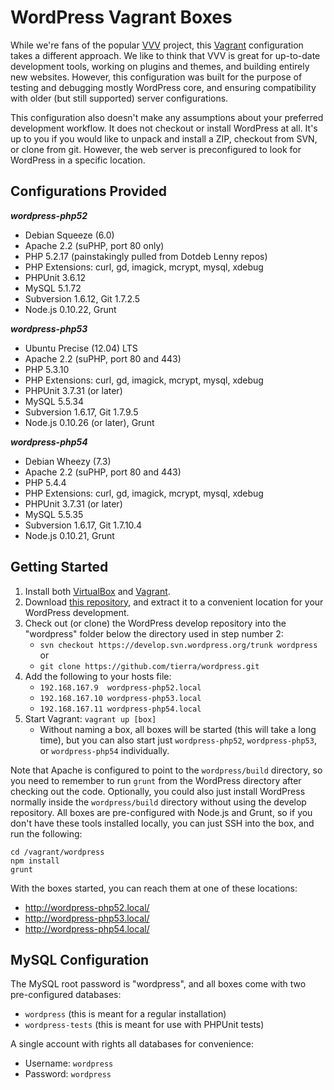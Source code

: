 # WordPress Vagrant Boxes

While we're fans of the popular [VVV](https://github.com/10up/varying-vagrant-vagrants)
project, this [Vagrant](http://vagrantup.com) configuration takes a different approach.
We like to think that VVV is great for up-to-date development tools, working on plugins
and themes, and building entirely new websites. However, this configuration was built
for the purpose of testing and debugging mostly WordPress core, and ensuring
compatibility with older (but still supported) server configurations.

This configuration also doesn't make any assumptions about your preferred development
workflow. It does not checkout or install WordPress at all. It's up to you if you
would like to unpack and install a ZIP, checkout from SVN, or clone from git. However,
the web server is preconfigured to look for WordPress in a specific location.

## Configurations Provided

***wordpress-php52***

* Debian Squeeze (6.0)
* Apache 2.2 (suPHP, port 80 only)
* PHP 5.2.17 (painstakingly pulled from Dotdeb Lenny repos)
* PHP Extensions: curl, gd, imagick, mcrypt, mysql, xdebug
* PHPUnit 3.6.12
* MySQL 5.1.72
* Subversion 1.6.12, Git 1.7.2.5
* Node.js 0.10.22, Grunt

***wordpress-php53***

* Ubuntu Precise (12.04) LTS
* Apache 2.2 (suPHP, port 80 and 443)
* PHP 5.3.10
* PHP Extensions: curl, gd, imagick, mcrypt, mysql, xdebug
* PHPUnit 3.7.31 (or later)
* MySQL 5.5.34
* Subversion 1.6.17, Git 1.7.9.5
* Node.js 0.10.26 (or later), Grunt

***wordpress-php54***

* Debian Wheezy (7.3)
* Apache 2.2 (suPHP, port 80 and 443)
* PHP 5.4.4
* PHP Extensions: curl, gd, imagick, mcrypt, mysql, xdebug
* PHPUnit 3.7.31 (or later)
* MySQL 5.5.35
* Subversion 1.6.17, Git 1.7.10.4
* Node.js 0.10.21, Grunt

## Getting Started

1. Install both [VirtualBox](https://www.virtualbox.org/) and
   [Vagrant](http://www.vagrantup.com/).
2. Download [this repository](https://github.com/tierra/wp-vagrant/archive/master.zip),
   and extract it to a convenient location for your WordPress development.
3. Check out (or clone) the WordPress develop repository into the "wordpress" folder
   below the directory used in step number 2:
    * `svn checkout https://develop.svn.wordpress.org/trunk wordpress` or
    * `git clone https://github.com/tierra/wordpress.git`
4. Add the following to your hosts file:
    * `192.168.167.9  wordpress-php52.local`
    * `192.168.167.10 wordpress-php53.local`
    * `192.168.167.11 wordpress-php54.local`
5. Start Vagrant: `vagrant up [box]`
    * Without naming a box, all boxes will be started (this will take a long
      time), but you can also start just `wordpress-php52`, `wordpress-php53`,
      or `wordpress-php54` individually.

Note that Apache is configured to point to the `wordpress/build` directory,
so you need to remember to run `grunt` from the WordPress directory after
checking out the code. Optionally, you could also just install WordPress
normally inside the `wordpress/build` directory without using the develop
repository. All boxes are pre-configured with Node.js and Grunt, so if you
don't have these tools installed locally, you can just SSH into the box, and
run the following:

```
cd /vagrant/wordpress
npm install
grunt
```

With the boxes started, you can reach them at one of these locations:

* http://wordpress-php52.local/
* http://wordpress-php53.local/
* http://wordpress-php54.local/

## MySQL Configuration

The MySQL root password is "wordpress", and all boxes
come with two pre-configured databases:

* `wordpress` (this is meant for a regular installation)
* `wordpress-tests` (this is meant for use with PHPUnit tests)

A single account with rights all databases for convenience:

* Username: `wordpress`
* Password: `wordpress`

